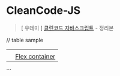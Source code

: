 # CleanCode-JS

> [ 유데미 ] [클린코드 자바스크립트](https://www.udemy.com/course/clean-code-js/learn/lecture/28091950#reviews) - 정리본


// table sample
<table>
  <tr>
    <td rowspan="2"><a href=""></a></td>
    <td><a href=""></a></td>
  </tr>


  <tr>
    <td><a href="">Flex container</a></td>
  </tr>
</table>
```